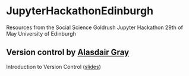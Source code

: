 # JupyterHackathonEdinburgh

Resources from the Social Science Goldrush Jupyter Hackathon 29th of May University of Edinburgh

## Version control by [Alasdair Gray](http://www.macs.hw.ac.uk/~ajg33)
Introduction to Version Control ([slides](https://www.dropbox.com/s/v35v6tm87o8lzxz/2017-05-29%20Jupyter%20Hackathon.md?dl=0))
